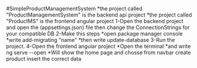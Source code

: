 #SimpleProductManagementSystem
*the project called "ProductManagementSystem" is the backend api project
*the project called "ProductMS" is the frontend angular project
1-Open the backend project and open the (appsettings.json) file then change the ConnectionStrings for your compatible DB
2-Make this steps
   *open package manager console
   *write add-migrating "name"
   *then write update-database
3-Run the project.
4-Open the frontend angular project 
    *Open the terminal
    *and write ng serve --open
    *Will show the home page and chosse from navbar create product insert the correct data
